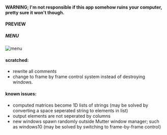#### WARNING; I'm not responsible if this app somehow ruins your computer, pretty sure it won't though.

#### PREVIEW
##### MENU
![menu](https://i.ibb.co/ThDw5wG/1.png)

#### scratched:
* rewrite all comments
* change to frame by frame control system instead of destroying windows.

#### known issues:
* computed matrices become 1D lists of strings (may be solved by converting a space seperated string to elements in list)
* output elements are not seperated by columns
* new windows spawn randomly outside Mutter window manager; such as windows10 (may be solved by 
                                                                switching to frame-by-frame control)
